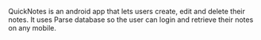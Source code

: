 QuickNotes is an android app that lets users create, edit and delete their notes.
It uses Parse database so the user can login and retrieve their notes on any mobile.
